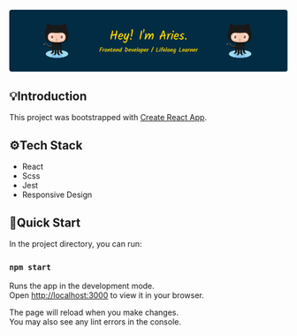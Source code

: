 ![Banner](./public/banner.png)

## 💡Introduction

This project was bootstrapped with [Create React App](https://github.com/facebook/create-react-app).

## ⚙️Tech Stack

- React
- Scss
- Jest
- Responsive Design

## 🤸Quick Start

In the project directory, you can run:

### `npm start`

Runs the app in the development mode.\
Open [http://localhost:3000](http://localhost:3000) to view it in your browser.

The page will reload when you make changes.\
You may also see any lint errors in the console.
